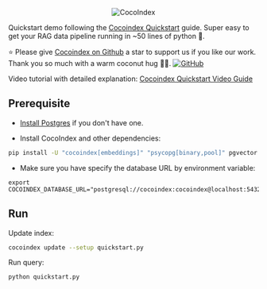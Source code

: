 <p align="center">
    <img src="https://cocoindex.io/images/github.svg" alt="CocoIndex">
</p>

Quickstart demo following the [Cocoindex Quickstart](https://cocoindex.io/docs/quickstart) guide.
Super easy to get your RAG data pipeline running in ~50 lines of python 🚀.

⭐ Please give [Cocoindex on Github](https://github.com/cocoindex-io/cocoindex) a star to support us if you like our work. Thank you so much with a warm coconut hug 🥥🤗. [![GitHub](https://img.shields.io/github/stars/cocoindex-io/cocoindex?color=5B5BD6)](https://github.com/cocoindex-io/cocoindex)


Video tutorial with detailed explanation: [Cocoindex Quickstart Video Guide](https://www.youtube.com/watch?v=dQw4w9WgXcQ)

## Prerequisite
- [Install Postgres](https://cocoindex.io/docs/getting_started/installation#-install-postgres) if you don't have one.

- Install CocoIndex and other dependencies:
```bash
pip install -U "cocoindex[embeddings]" "psycopg[binary,pool]" pgvector
```

-  Make sure you have specify the database URL by environment variable:
```
export COCOINDEX_DATABASE_URL="postgresql://cocoindex:cocoindex@localhost:5432/cocoindex"
```

## Run

Update index:

```bash
cocoindex update --setup quickstart.py
```

Run query:

```bash
python quickstart.py
```